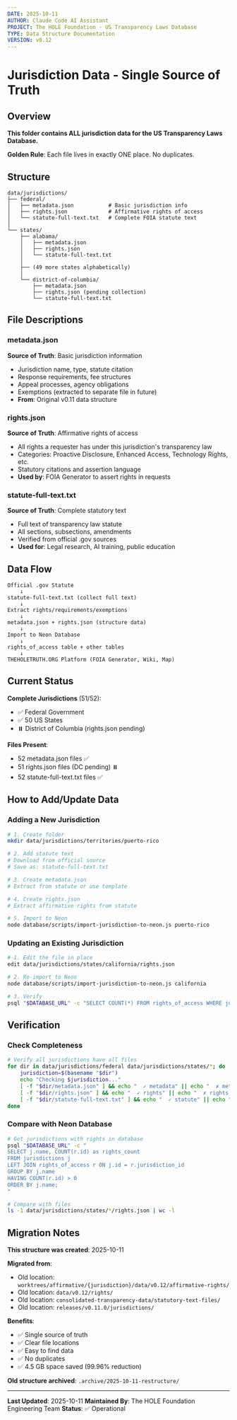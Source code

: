 ```yaml
---
DATE: 2025-10-11
AUTHOR: Claude Code AI Assistant
PROJECT: The HOLE Foundation - US Transparency Laws Database
TYPE: Data Structure Documentation
VERSION: v0.12
---
```


# Jurisdiction Data - Single Source of Truth

## Overview

**This folder contains ALL jurisdiction data for the US Transparency Laws Database.**

**Golden Rule**: Each file lives in exactly ONE place. No duplicates.

## Structure

```
data/jurisdictions/
├── federal/
│   ├── metadata.json           # Basic jurisdiction info
│   ├── rights.json             # Affirmative rights of access
│   └── statute-full-text.txt   # Complete FOIA statute text
│
└── states/
    ├── alabama/
    │   ├── metadata.json
    │   ├── rights.json
    │   └── statute-full-text.txt
    │
    ├── (49 more states alphabetically)
    │
    └── district-of-columbia/
        ├── metadata.json
        ├── rights.json (pending collection)
        └── statute-full-text.txt
```

## File Descriptions

### metadata.json
**Source of Truth**: Basic jurisdiction information
- Jurisdiction name, type, statute citation
- Response requirements, fee structures
- Appeal processes, agency obligations
- Exemptions (extracted to separate file in future)
- **From**: Original v0.11 data structure

### rights.json
**Source of Truth**: Affirmative rights of access
- All rights a requester has under this jurisdiction's transparency law
- Categories: Proactive Disclosure, Enhanced Access, Technology Rights, etc.
- Statutory citations and assertion language
- **Used by**: FOIA Generator to assert rights in requests

### statute-full-text.txt
**Source of Truth**: Complete statutory text
- Full text of transparency law statute
- All sections, subsections, amendments
- Verified from official .gov sources
- **Used for**: Legal research, AI training, public education

## Data Flow

```
Official .gov Statute
    ↓
statute-full-text.txt (collect full text)
    ↓
Extract rights/requirements/exemptions
    ↓
metadata.json + rights.json (structure data)
    ↓
Import to Neon Database
    ↓
rights_of_access table + other tables
    ↓
THEHOLETRUTH.ORG Platform (FOIA Generator, Wiki, Map)
```

## Current Status

**Complete Jurisdictions** (51/52):
- ✅ Federal Government
- ✅ 50 US States
- ⏸️ District of Columbia (rights.json pending)

**Files Present**:
- 52 metadata.json files ✅
- 51 rights.json files (DC pending) ⏸️
- 52 statute-full-text.txt files ✅

## How to Add/Update Data

### Adding a New Jurisdiction

```bash
# 1. Create folder
mkdir data/jurisdictions/territories/puerto-rico

# 2. Add statute text
# Download from official source
# Save as: statute-full-text.txt

# 3. Create metadata.json
# Extract from statute or use template

# 4. Create rights.json
# Extract affirmative rights from statute

# 5. Import to Neon
node database/scripts/import-jurisdiction-to-neon.js puerto-rico
```

### Updating an Existing Jurisdiction

```bash
# 1. Edit the file in place
edit data/jurisdictions/states/california/rights.json

# 2. Re-import to Neon
node database/scripts/import-jurisdiction-to-neon.js california

# 3. Verify
psql "$DATABASE_URL" -c "SELECT COUNT(*) FROM rights_of_access WHERE jurisdiction_id = 'california';"
```

## Verification

### Check Completeness

```bash
# Verify all jurisdictions have all files
for dir in data/jurisdictions/federal data/jurisdictions/states/*; do
    jurisdiction=$(basename "$dir")
    echo "Checking $jurisdiction..."
    [ -f "$dir/metadata.json" ] && echo "  ✓ metadata" || echo "  ✗ metadata MISSING"
    [ -f "$dir/rights.json" ] && echo "  ✓ rights" || echo "  ✗ rights MISSING"
    [ -f "$dir/statute-full-text.txt" ] && echo "  ✓ statute" || echo "  ✗ statute MISSING"
done
```

### Compare with Neon Database

```bash
# Get jurisdictions with rights in database
psql "$DATABASE_URL" -c "
SELECT j.name, COUNT(r.id) as rights_count
FROM jurisdictions j
LEFT JOIN rights_of_access r ON j.id = r.jurisdiction_id
GROUP BY j.name
HAVING COUNT(r.id) > 0
ORDER BY j.name;
"

# Compare with files
ls -1 data/jurisdictions/states/*/rights.json | wc -l
```

## Migration Notes

**This structure was created**: 2025-10-11

**Migrated from**:
- Old location: `worktrees/affirmative/{jurisdiction}/data/v0.12/affirmative-rights/`
- Old location: `data/v0.12/rights/`
- Old location: `consolidated-transparency-data/statutory-text-files/`
- Old location: `releases/v0.11.0/jurisdictions/`

**Benefits**:
- ✅ Single source of truth
- ✅ Clear file locations
- ✅ Easy to find data
- ✅ No duplicates
- ✅ 4.5 GB space saved (99.96% reduction)

**Old structure archived**: `.archive/2025-10-11-restructure/`

---

**Last Updated**: 2025-10-11
**Maintained By**: The HOLE Foundation Engineering Team
**Status**: ✅ Operational
